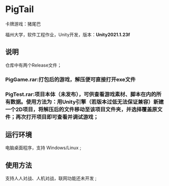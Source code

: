 # PigTail
 卡牌游戏：猪尾巴
 
 福州大学，软件工程作业，Unity开发，版本：**Unity2021.1.23f**

## 说明
仓库中有两个Release文件；
### PigGame.rar:打包后的游戏，解压便可直接打开exe文件
### PigTest.rar:项目本体（未发布），可供查看游戏素材、脚本在内的所有数据。使用方法为：用Unity引擎（若版本过低无法保证兼容）新建一个2D项目，将解压后的文件移动至该项目文件夹，并选择覆盖原文件；再次打开项目即可查看并调试游戏；
  

## 运行环境
电脑桌面程序，支持 Windows/Linux ;


## 使用方法
支持人人对战、人机对战，联网功能还未开发 ;
